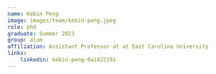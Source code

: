 ```yaml
---
name: Kebin Peng
image: images/team/kebin-peng.jpeg
role: phd
graduate: Summer 2023
group: alum
affiliation: Assistant Professor at at East Carolina University
links:
    linkedin: kebin-peng-0a1822191
---
```


